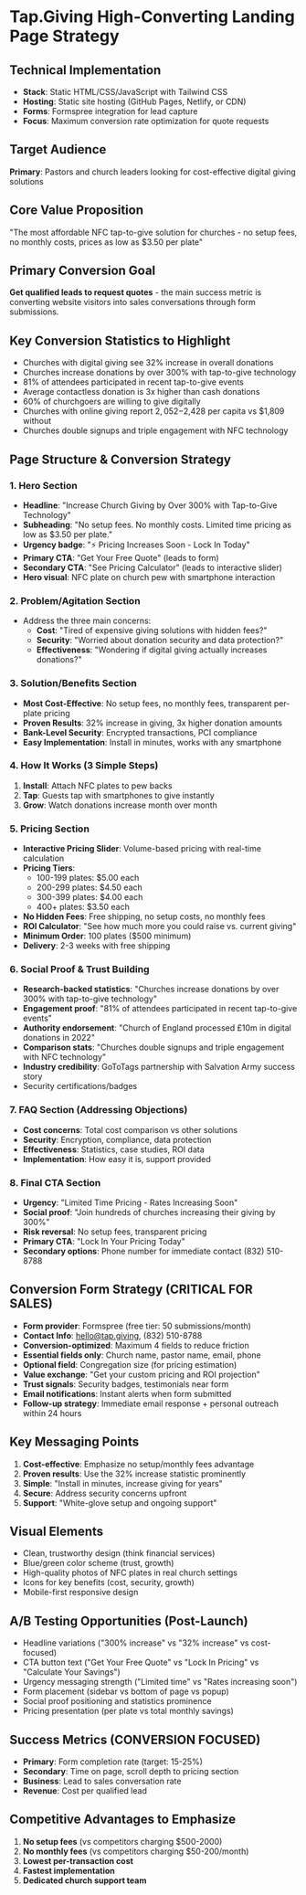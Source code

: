 # Tap.Giving High-Converting Landing Page Strategy

## Technical Implementation
- **Stack**: Static HTML/CSS/JavaScript with Tailwind CSS
- **Hosting**: Static site hosting (GitHub Pages, Netlify, or CDN)
- **Forms**: Formspree integration for lead capture
- **Focus**: Maximum conversion rate optimization for quote requests

## Target Audience
**Primary**: Pastors and church leaders looking for cost-effective digital giving solutions

## Core Value Proposition
"The most affordable NFC tap-to-give solution for churches - no setup fees, no monthly costs, prices as low as $3.50 per plate"

## Primary Conversion Goal
**Get qualified leads to request quotes** - the main success metric is converting website visitors into sales conversations through form submissions.

## Key Conversion Statistics to Highlight
- Churches with digital giving see 32% increase in overall donations
- Churches increase donations by over 300% with tap-to-give technology
- 81% of attendees participated in recent tap-to-give events
- Average contactless donation is 3x higher than cash donations
- 60% of churchgoers are willing to give digitally
- Churches with online giving report $2,052-$2,428 per capita vs $1,809 without
- Churches double signups and triple engagement with NFC technology

## Page Structure & Conversion Strategy

### 1. Hero Section
- **Headline**: "Increase Church Giving by Over 300% with Tap-to-Give Technology"
- **Subheading**: "No setup fees. No monthly costs. Limited time pricing as low as $3.50 per plate."
- **Urgency badge**: "⚡ Pricing Increases Soon - Lock In Today"
- **Primary CTA**: "Get Your Free Quote" (leads to form)
- **Secondary CTA**: "See Pricing Calculator" (leads to interactive slider)
- **Hero visual**: NFC plate on church pew with smartphone interaction

### 2. Problem/Agitation Section
- Address the three main concerns:
  - **Cost**: "Tired of expensive giving solutions with hidden fees?"
  - **Security**: "Worried about donation security and data protection?"
  - **Effectiveness**: "Wondering if digital giving actually increases donations?"

### 3. Solution/Benefits Section
- **Most Cost-Effective**: No setup fees, no monthly fees, transparent per-plate pricing
- **Proven Results**: 32% increase in giving, 3x higher donation amounts
- **Bank-Level Security**: Encrypted transactions, PCI compliance
- **Easy Implementation**: Install in minutes, works with any smartphone

### 4. How It Works (3 Simple Steps)
1. **Install**: Attach NFC plates to pew backs
2. **Tap**: Guests tap with smartphones to give instantly
3. **Grow**: Watch donations increase month over month

### 5. Pricing Section
- **Interactive Pricing Slider**: Volume-based pricing with real-time calculation
- **Pricing Tiers**: 
  - 100-199 plates: $5.00 each
  - 200-299 plates: $4.50 each  
  - 300-399 plates: $4.00 each
  - 400+ plates: $3.50 each
- **No Hidden Fees**: Free shipping, no setup costs, no monthly fees
- **ROI Calculator**: "See how much more you could raise vs. current giving"
- **Minimum Order**: 100 plates ($500 minimum)
- **Delivery**: 2-3 weeks with free shipping

### 6. Social Proof & Trust Building
- **Research-backed statistics**: "Churches increase donations by over 300% with tap-to-give technology"
- **Engagement proof**: "81% of attendees participated in recent tap-to-give events"
- **Authority endorsement**: "Church of England processed £10m in digital donations in 2022"
- **Comparison stats**: "Churches double signups and triple engagement with NFC technology"
- **Industry credibility**: GoToTags partnership with Salvation Army success story
- Security certifications/badges

### 7. FAQ Section (Addressing Objections)
- **Cost concerns**: Total cost comparison vs other solutions
- **Security**: Encryption, compliance, data protection
- **Effectiveness**: Statistics, case studies, ROI data
- **Implementation**: How easy it is, support provided

### 8. Final CTA Section
- **Urgency**: "Limited Time Pricing - Rates Increasing Soon"
- **Social proof**: "Join hundreds of churches increasing their giving by 300%"
- **Risk reversal**: No setup fees, transparent pricing
- **Primary CTA**: "Lock In Your Pricing Today"
- **Secondary options**: Phone number for immediate contact (832) 510-8788

## Conversion Form Strategy (CRITICAL FOR SALES)
- **Form provider**: Formspree (free tier: 50 submissions/month)
- **Contact Info**: hello@tap.giving, (832) 510-8788
- **Conversion-optimized**: Maximum 4 fields to reduce friction
- **Essential fields only**: Church name, pastor name, email, phone
- **Optional field**: Congregation size (for pricing estimation)
- **Value exchange**: "Get your custom pricing and ROI projection"
- **Trust signals**: Security badges, testimonials near form
- **Email notifications**: Instant alerts when form submitted
- **Follow-up strategy**: Immediate email response + personal outreach within 24 hours

## Key Messaging Points
1. **Cost-effective**: Emphasize no setup/monthly fees advantage
2. **Proven results**: Use the 32% increase statistic prominently
3. **Simple**: "Install in minutes, increase giving for years"
4. **Secure**: Address security concerns upfront
5. **Support**: "White-glove setup and ongoing support"

## Visual Elements
- Clean, trustworthy design (think financial services)
- Blue/green color scheme (trust, growth)
- High-quality photos of NFC plates in real church settings
- Icons for key benefits (cost, security, growth)
- Mobile-first responsive design

## A/B Testing Opportunities (Post-Launch)
- Headline variations ("300% increase" vs "32% increase" vs cost-focused)
- CTA button text ("Get Your Free Quote" vs "Lock In Pricing" vs "Calculate Your Savings")
- Urgency messaging strength ("Limited time" vs "Rates increasing soon")
- Form placement (sidebar vs bottom of page vs popup)
- Social proof positioning and statistics prominence
- Pricing presentation (per plate vs total monthly savings)

## Success Metrics (CONVERSION FOCUSED)
- **Primary**: Form completion rate (target: 15-25%)
- **Secondary**: Time on page, scroll depth to pricing section
- **Business**: Lead to sales conversation rate
- **Revenue**: Cost per qualified lead

## Competitive Advantages to Emphasize
1. **No setup fees** (vs competitors charging $500-2000)
2. **No monthly fees** (vs competitors charging $50-200/month)
3. **Lowest per-transaction cost**
4. **Fastest implementation**
5. **Dedicated church support team**